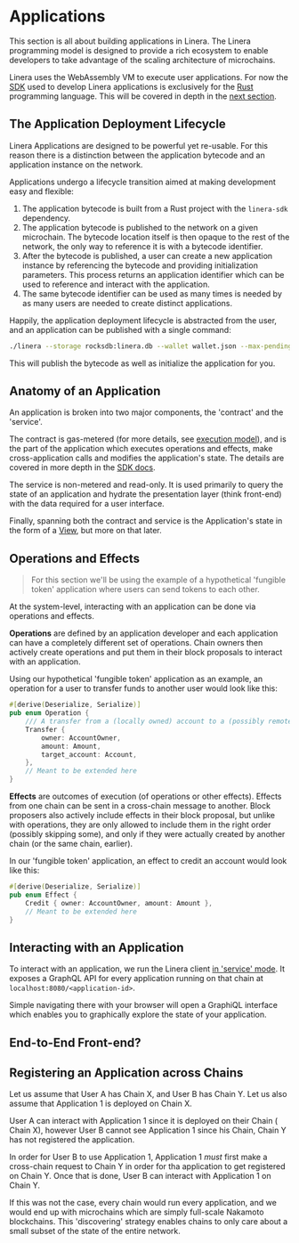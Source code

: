 # Applications

This section is all about building applications in Linera. The Linera programming
model is designed to provide a rich ecosystem to enable developers to take advantage
of the scaling architecture of microchains.

Linera uses the WebAssembly VM to execute user applications. For now
the [SDK](./sdk.md) used to develop Linera applications is exclusively for
the [Rust](https://www.rust-lang.org/) programming language. This will be
covered in depth in the [next section](./sdk.md).

## The Application Deployment Lifecycle

Linera Applications are designed to be powerful yet re-usable. For this reason
there is a distinction between the application bytecode and an application
instance on the network.

Applications undergo a lifecycle transition aimed at making development easy and
flexible:

1. The application bytecode is built from a Rust project with the `linera-sdk`
   dependency.
2. The application bytecode is published to the network on a given microchain.
   The bytecode location itself is then opaque to the rest of the network, the
   only way to reference it is with a bytecode identifier.
3. After the bytecode is published, a user can create a new application instance
   by referencing the bytecode and providing initialization parameters. This
   process returns an application identifier which can be used to reference and
   interact with the application.
4. The same bytecode identifier can be used as many times is needed by as many
   users are needed to create distinct applications.

Happily, the application deployment lifecycle is abstracted from the user, and
an application can be published with a single command:

```bash
./linera --storage rocksdb:linera.db --wallet wallet.json --max-pending-messages 10000 publish-and-create <contract-path> <service-path> <init-args>
```

This will publish the bytecode as well as initialize the application for you.

## Anatomy of an Application

An application is broken into two major components, the 'contract' and the 'service'.

The contract is gas-metered (for more details,
see [execution model](../advanced_topics/execution_model.md)), and is the part
of the application which executes operations and effects, make cross-application
calls and modifies the application's state. The details are covered in more
depth in the
[SDK docs](./sdk.md).

The service is non-metered and read-only. It is used primarily to query the
state of an application and hydrate the presentation layer (think front-end)
with the data required for a user interface.

Finally, spanning both the contract and service is the Application's state in
the form of a [View](./../advanced_topics/views.md), but more on that later.

## Operations and Effects

> For this section we'll be using the example of a hypothetical 'fungible token'
> application where users can send tokens to each other.

At the system-level, interacting with an application can be done via operations
and effects.

**Operations** are defined by an application developer and each
application can have a completely different set of operations. Chain owners then
actively create operations and put them in their block proposals to interact
with an application.

Using our hypothetical 'fungible token' application as an example, an operation
for a user to transfer funds to another user would look like this:

```rust
#[derive(Deserialize, Serialize)]
pub enum Operation {
    /// A transfer from a (locally owned) account to a (possibly remote) account.
    Transfer {
        owner: AccountOwner,
        amount: Amount,
        target_account: Account,
    },
    // Meant to be extended here
}
```

**Effects** are outcomes of execution (of operations or other effects).
Effects from one chain can be sent in a cross-chain message to another. Block
proposers also actively include effects in their block proposal, but unlike with
operations, they are only allowed to include them in the right order (possibly
skipping some), and only if they were actually created by another chain (or the
same chain, earlier).

In our 'fungible token' application, an effect to credit an account would look like this:

```rust
#[derive(Deserialize, Serialize)]
pub enum Effect {
    Credit { owner: AccountOwner, amount: Amount },
    // Meant to be extended here
}
```

## Interacting with an Application

To interact with an application, we run the Linera client
[in 'service' mode](wallet.md#node-service). It exposes a GraphQL API for every
application running on that chain at `localhost:8080/<application-id>`.

Simple navigating there with your browser will open a GraphiQL interface which
enables you to graphically explore the state of your application.

## End-to-End Front-end?

## Registering an Application across Chains

Let us assume that User A has Chain X, and User B has Chain Y. Let us also
assume that Application 1 is deployed on Chain X.

User A can interact with Application 1 since it is deployed on their Chain (
Chain X), however User B cannot see Application 1 since his Chain, Chain Y has
not registered the application.

In order for User B to use Application 1, Application 1 _must_ first make a
cross-chain request to Chain Y in order for tha application to get registered on
Chain Y. Once that is done, User B can interact with Application 1 on Chain Y.

If this was not the case, every chain would run every application, and we would
end up with microchains which are simply full-scale Nakamoto blockchains. This
'discovering' strategy enables chains to only care about a small subset of the
state of the entire network.
